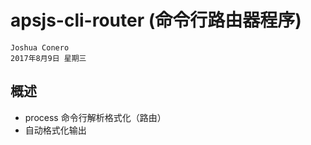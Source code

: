 # apsjs-cli-router (命令行路由器程序)
>
    Joshua Conero
    2017年8月9日 星期三

## 概述
- process 命令行解析格式化（路由）  
- 自动格式化输出